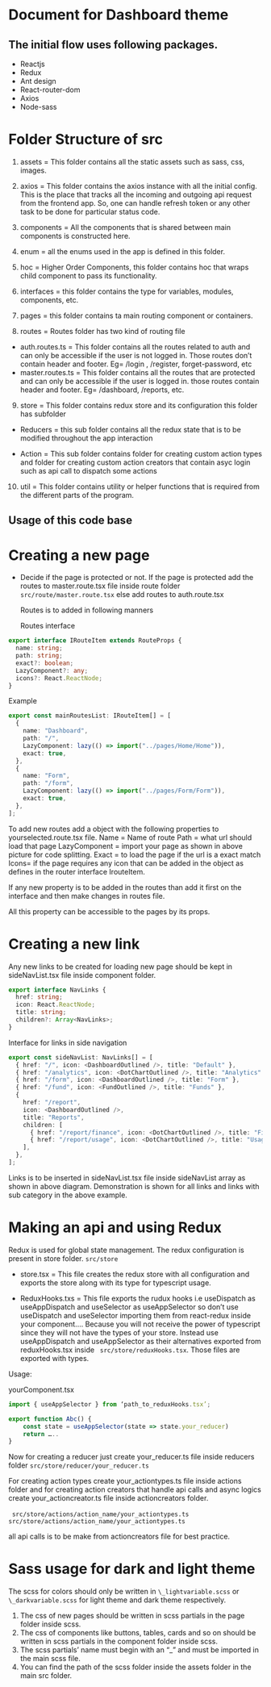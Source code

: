 # Document for Dashboard theme

## The initial flow uses following packages.

- Reactjs
- Redux
- Ant design
- React-router-dom
- Axios
- Node-sass

# Folder Structure of src

1.  assets = This folder contains all the static assets such as sass, css, images.

2.  axios = This folder contains the axios instance with all the initial config. This is the place that tracks all the incoming and outgoing api request from the frontend app. So, one can handle refresh token or any other task to be done for particular status code.

3.  components = All the components that is shared between main components is constructed here.

4.  enum = all the enums used in the app is defined in this folder.

5.  hoc = Higher Order Components, this folder contains hoc that wraps child component to pass its functionality.

6.  interfaces = this folder contains the type for variables, modules, components, etc.

7.  pages = this folder contains ta main routing component or containers.

8.  routes = Routes folder has two kind of routing file

- auth.routes.ts = This folder contains all the routes related to auth and can only be accessible if the user is not logged in. Those routes don’t contain header and footer.
  Eg= /login , /register, forget-password, etc
- master.routes.ts = This folder contains all the routes that are protected and can only be accessible if the user is logged in. those routes contain header and footer.
  Eg= /dashboard, /reports, etc.

9. store = This folder contains redux store and its configuration this folder has subfolder

- Reducers = this sub folder contains all the redux state that is to be modified throughout the app interaction

- Action = This sub folder contains folder for creating custom action types and folder for creating custom action creators that contain asyc login such as api call to dispatch some actions

10. util = This folder contains utility or helper functions that is required from the different parts of the program.

## Usage of this code base

# Creating a new page

- Decide if the page is protected or not.
  If the page is protected add the routes to master.route.tsx file inside route folder
  ` src/route/master.route.tsx`
  else add routes to auth.route.tsx

  Routes is to added in following manners

  Routes interface

```ts
export interface IRouteItem extends RouteProps {
  name: string;
  path: string;
  exact?: boolean;
  LazyComponent?: any;
  icons?: React.ReactNode;
}
```

Example

```ts
export const mainRoutesList: IRouteItem[] = [
  {
    name: "Dashboard",
    path: "/",
    LazyComponent: lazy(() => import("../pages/Home/Home")),
    exact: true,
  },
  {
    name: "Form",
    path: "/form",
    LazyComponent: lazy(() => import("../pages/Form/Form")),
    exact: true,
  },
];
```

To add new routes add a object with the following properties to yourselected.route.tsx file.
Name = Name of route
Path = what url should load that page
LazyComponent = import your page as shown in above picture for code splitting.
Exact = to load the page if the url is a exact match
Icons= if the page requires any icon that can be added in the object as defines in the router interface IrouteItem.

If any new property is to be added in the routes than add it first on the interface and then make changes in routes file.

All this property can be accessible to the pages by its props.

# Creating a new link

Any new links to be created for loading new page should be kept in sideNavList.tsx file inside component folder.

```ts
export interface NavLinks {
  href: string;
  icon: React.ReactNode;
  title: string;
  children?: Array<NavLinks>;
}
```

Interface for links in side navigation

```ts
export const sideNavList: NavLinks[] = [
  { href: "/", icon: <DashboardOutlined />, title: "Default" },
  { href: "/analytics", icon: <DotChartOutlined />, title: "Analytics" },
  { href: "/form", icon: <DashboardOutlined />, title: "Form" },
  { href: "/fund", icon: <FundOutlined />, title: "Funds" },
  {
    href: "/report",
    icon: <DashboardOutlined />,
    title: "Reports",
    children: [
      { href: "/report/finance", icon: <DotChartOutlined />, title: "Finance" },
      { href: "/report/usage", icon: <DotChartOutlined />, title: "Usages" },
    ],
  },
];
```

Links is to be inserted in sideNavList.tsx file inside sideNavList array as shown in above diagram. Demonstration is shown for all links and links with sub category in the above example.

# Making an api and using Redux

Redux is used for global state management. The redux configuration is present in store folder.
`src/store`

- store.tsx = This file creates the redux store with all configuration and exports the store along with its type for typescript usage.

- ReduxHooks.txs = This file exports the rudux hooks i.e useDispatch as useAppDispatch and useSelector as useAppSelector so don’t use useDispatch and useSelector importing them from react-redux inside your component…. Because you will not receive the power of typescript since they will not have the types of your store.
  Instead use useAppDispatch and useAppSelector as their alternatives exported from reduxHooks.tsx inside ` src/store/reduxHooks.tsx`. Those files are exported with types.

Usage:

yourComponent.tsx

```ts
import { useAppSelector } from ‘path_to_reduxHooks.tsx’;

export function Abc() {
    const state = useAppSelector(state => state.your_reducer)
    return …..
}
```

Now for creating a reducer just create your_reducer.ts file inside reducers folder
`src/store/reducer/your_reducer.ts`

For creating action types create your_actiontypes.ts file inside actions folder and for creating action creators that handle api calls and async logics create your_actioncreator.ts
file inside actioncreators folder.

` src/store/actions/action_name/your_actiontypes.ts`
` src/store/actions/action_name/your_actiontypes.ts`

all api calls is to be make from actioncreators file for best practice.

# Sass usage for dark and light theme

The scss for colors should only be written in `\_lightvariable.scss` or `\_darkvariable.scss` for light theme and dark theme respectively.

1. The css of new pages should be written in scss partials in the page folder inside scss.
2. The css of components like buttons, tables, cards and so on should be written in scss partials in the component folder inside scss.
3. The scss partials’ name must begin with an “\_” and must be imported in the main scss file.
4. You can find the path of the scss folder inside the assets folder in the main src folder.
